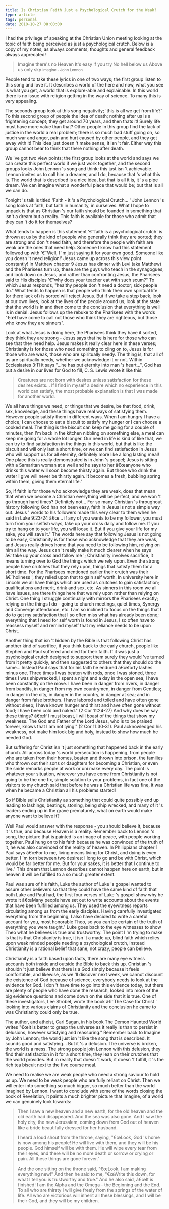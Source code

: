 ```yaml
---
title: Is Christian Faith Just a Psychological Crutch for the Weak?
type: article
tags: personal
date: 2010-10-27 08:00:00
---
```


I had the privilege of speaking at the Christian Union meeting looking at the topic of faith being perceived as just a psychological crutch. Below is a copy of my notes, as always comments, thoughts and general feedback always apprecated!

> Imagine there's no Heaven
> It's easy if you try
> No hell below us
> Above us only sky
> <small>Imagine - John Lennon</small>

<p>People tend to take these lyrics in one of two ways; the first group listen to this song and love it.  It describes a world of the here and now, what you see is what you get, a world that is explore-able and explainable.  In this world there is no issue with religion getting in the way of science.  To many this is very appealing.</p>

<p>The seconds group look at this song negativity; 'this is all we get from life?' To this second group of people the idea of death; nothing after us is a frightening concept; they get around 70 years, and then thats it! Surely life must have more value than that? Other people in this group find the lack of justice in the world a real problem; there is so much bad stuff going on, so much war and anger, pain and hurt caused by other people, and they get away with it! This idea just doesn 't make sense, it isn 't fair.  Either way this group cannot bear to think that there nothing after death.</p>

<p>We 've got two view points; the first group looks at the world and says we can create this perfect world if we just work together, and the second groups looks John Lennon 's song and think; this just isn 't achievable.  Lennon invites us to call him a dreamer, and I do, because that 's what this is.  The world that is described is a nice idea, but that is all it is, it 's a pipe dream.  We can imagine what a wonderful place that would be; but that is all we can do.</p>

<p>Tonight 's talk is titled 'Faith - it 's a Psychological Crutch... '  John Lennon 's song looks at faith, but faith in humanity, in ourselves.  What I hope to unpack is that as Christian 's our faith should be founded in something that isn't a dream but a reality.  This faith is available for those who admit that they can 't do it for themselves?</p>

<p>What tends to happen is this statement '€˜faith is a psychological crutch' is thrown at us by the kind of people who generally think they are sorted; they are strong and don 't need faith, and therefore the people with faith are weak are the ones that need help. Someone I know had this statement followed up with '€˜Well, I 'm just saying it for your own good.  Someone like you doesn 't need religion!'  Jesus came up across this view point constantly!  In Matthew chapter 9 Jesus has dinner with Levi (aka Matthew) and the Pharisees turn up, these are the guys who teach in the synagogues, and look down on Jesus, and rather than confronting Jesus, the Pharisees said to His disciples '€"why does your teacher eat with such scum?" To which Jesus responds, "healthy people don 't need a doctor; sick people do."  What tends to happen is that people who think their own spiritual life (or there lack of) is sorted will reject Jesus.  But if we take a step back, look at our own lives, look at the lives of the people around us, look at the state that the world is in and then come to the conclusion that everything is well is in denial. Jesus follows up the rebuke to the Pharisees with the words "€œI have come to call not those who think they are righteous, but those who know they are sinners".</p>

<p>Look at what Jesus is doing here, the Pharisees think they have it sorted, they think they are strong - Jesus says that he is here for those who can see that they need help.  Jesus makes it really clear here in these verses; Christianity is for those who need something to cling on to, Jesus is for those who are weak, those who are spiritually needy.  The thing is, that all of us are spiritually needy, whether we acknowledge it or not.  Within Ecclesiastes 3:11 it says "...he has put eternity into man 's heart...", God has put a desire in our lives for God to fill, C. S. Lewis wrote it like this:</p>

<blockquote>
Creatures are not born with desires unless satisfaction for these desires exists... If I find in myself a desire which no experience in this world can satisfy, the most probable explanation is that I was made for another world.
</blockquote>

<p>We all have things we need, or things that we desire, be that food, drink, sex, knowledge, and these things have real ways of satisfying them.  However people satisfy them in different ways.  When I am hungry I have a choice; I can choose to eat a biscuit to satisfy my hunger or I can choose a cooked meal.  The thing is the biscuit can keep me going for a couple of minutes, then I'm back in the kitchen nibbling on something else, a meal can keep me going for a whole lot longer.  Our need in life is kind of like that, we can try to find satisfaction in the things in this world, but that is like the biscuit and will only last a short time, or we can find satisfaction in Jesus who will support us for all eternity, definitely more like a long lasting meal! One place this is really demonstrated is in John 's gospel; Jesus is sitting with a Samaritan woman at a well and he says to her â€œanyone who drinks this water will soon become thirsty again. But those who drink the water I give will never be thirsty again. It becomes a fresh, bubbling spring within them, giving them eternal life."</p>
<p>So, if faith is for those who acknowledge they are weak, does that mean that when we become a Christian everything will be perfect, and we won 't go through hard times? Definitely not... For so many Christian 's throughout history following God has not been easy, faith in Jesus is not a simple way out.  Jesus ' words to his followers made this very clear to them when he said in Luke 9:23-24 â€œ... if any of you wants to be my follower, you must turn from your selfish ways, take up your cross daily and follow me.  If you try to hang on to your life, you will loose it. But if you give your life for my sake, you will save it." The words here say that following Jesus is not going to be easy, Christianity is for those who acknowledge that they are weak, and Jesus really drives home that you need to be following him, relying on him all the way. Jesus can 't really make it much clearer when he says â€˜take up your cross and follow me '; Christianity involves sacrifice, it means turning over to God the things which we rely upon.  Even the strong people have crutches that they rely upon, things that satisfy them for a short time.  For the Pharisees mentioned earlier their crutch was their â€˜holiness ', they relied upon that to gain self worth.  In university here in Lincoln we all have things which are used as crutches to gain satisfaction; qualifications and merit, drink and sex, etc.  As sinners in this room we all have issues, are there things here that we rely upon rather than relying on Christ.  One thing I struggle continually with mirrors the Pharisees exactly; relying on the things I do - going to church meetings, quiet times, Synergy and Converge attendance, etc.  I am so inclined to focus on the things that I do to get my satisfaction that I so often miss what has already been done; everything that I need for self worth is found in Jesus, I so often have to reassess myself and remind myself that my reliance needs to be upon Christ.</p>

<p>Another thing that isn 't hidden by the Bible is that following Christ has another kind of sacrifice, if you think back to the early church, people like Stephen and Paul suffered and died for their faith.  If it was just a psychological crutch designed to support them surely they would 've turned from it pretty quickly, and then suggested to others that they should do the same...  Instead Paul says that for his faith he endured â€œforty lashes minus one. Three times I was beaten with rods, once I was stoned, three times I was shipwrecked, I spent a night and a day in the open sea, I have been constantly on the move. I have been in danger from rivers, in danger from bandits, in danger from my own countrymen, in danger from Gentiles; in danger in the city, in danger in the country, in danger at sea; and in danger from false brothers. I have labored and toiled and have often gone without sleep; I have known hunger and thirst and have often gone without food; I have been cold and naked." (2 Cor 11:24-27) And why does he say these things? â€œIf I must boast, I will boast of the things that show my weakness. The God and Father of the Lord Jesus, who is to be praised forever, knows that I am not lying." (2 Cor 11:30-31). Paul acknowledged his weakness, not make him look big and holy, instead to show how much he needed God.</p>

<p>But suffering for Christ isn 't just something that happened back in the early church.  All across today 's world persecution is happening, from people who are taken from their homes, beaten and thrown into prison, the families who thrown out their sons or daughters for becoming a Christian, or even the snide remarks people at work or uni make every day. The point is whatever your situation, wherever you have come from Christianity is not going to be the one fix, simple solution to your problems, in fact one of the visitors to my church said that before he was a Christian life was fine, it was when he became a Christian all his problems started!</p>

<p>So if Bible sells Christianity as something that could quite possibly end up leading to lashings, beatings, stoning, being ship wrecked, and many of it 's leaders ending up in the grave prematurely, what on earth would make anyone want to believe it?</p>

<p>Well Paul would answer with the response - you should believe it, because it 's true, and because Heaven is a reality.  Remember back to Lennon 's song, the picture that is painted is an image of peace, with people working together.  Paul hung on to his faith because he was convinced of the truth of it, he was also convinced of the reality of heaven.  In Philippians chapter 1 Paul says â€œFor to me, living means living for Christ, and dying is even better.  I 'm torn between two desires: I long to go and be with Christ, which would be far better for me. But for your sakes, it is better that I continue to live." This dream that Lennon describes cannot happen here on earth, but in heaven it will be fulfilled to a so much greater extent.</p>

<p>Paul was sure of his faith, Luke the author of Luke 's gospel wanted to assure other believers so that they could have the same kind of faith that both Luke and Paul had, the first four verses of Luke 's gospel show why he wrote it â€œMany people have set out to write accounts about the events that have been fulfilled among us. They used the eyewitness reports circulating among us from the early disciples. Having carefully investigated everything from the beginning, I also have decided to write a careful account for you, most honorable Theo, so you can be certain of the truth of everything you were taught." Luke goes back to the eye witnesses to show Theo what he believes is true and trustworthy.  The point I 'm trying to make is that is that Christianity is true, it isn 't a made up, blind faith which relies upon weak minded people needing a psychological crutch, instead Christianity is a rational belief that sane, not crazy,  people can believe.</p>

<p>Christianity is a faith based upon facts, there are many eye witness accounts both inside and outside the Bible to back this up.  Christian 's shouldn 't just believe that there is a God simply because it feels comfortable, and likewise, as we 'll discover next week, we cannot discount the existence of God because of science, everybody needs to look at the evidence for God.  I don 't have time to go into this evidence today, but there are plenty of people who have done the research, looked into more of the big evidence questions and come down on the side that it is true.  One of these investigators, Lee Strobel, wrote the book â€˜The Case for Christ ' looking into various claims of Christianity and the conclusion he came to was Christianity could only be true.</p>

<p>The author, and atheist, Carl Sagan, in his book The Demon Haunted World writes "€œit is better to grasp the universe as it really is than to persist in delusions, however satisfying and reassuring." Remember back to Imagine by John Lennon; the world just isn 't like the song that is described.  It sounds good and satisfying... But it 's a delusion.  The universe is broken, the world is a mess.  The strong people join Lennon with this delusion, they find their satisfaction in it for a short time, they lean on their crutches that the world provides.  But in reality that doesn 't work, it doesn 't fulfill, it 's the rich tea biscuit next to the five course meal.</p>

<p>We need to realise we are weak people who need a strong saviour to hold us up.  We need to be weak people who are fully reliant on Christ.  Then we will enter into something so much bigger, so much better than the world imagined by Lennon.  I want to conclude with some of the words closing the book of Revelation, it paints a much brighter picture that Imagine, of a world we can genuinely look towards:</p>

<blockquote>
<p>Then I saw a new heaven and a new earth, for the old heaven and the old earth had disappeared. And the sea was also gone. And I saw the holy city, the new Jerusalem, coming down from God out of heaven like a bride beautifully dressed for her husband.</p>
<p>I heard a loud shout from the throne, saying, "€œLook, God 's home is now among his people! He will live with them, and they will be his people. God himself will be with them. He will wipe every tear from their eyes, and there will be no more death or sorrow or crying or pain. All these things are gone forever."</p>
<p>And the one sitting on the throne said, "€œLook, I am making everything new!" And then he said to me, "€œWrite this down, for what I tell you is trustworthy and true." And he also said, â€œIt is finished! I am the Alpha and the Omega - the Beginning and the End. To all who are thirsty I will give freely from the springs of the water of life. All who are victorious will inherit all these blessings, and I will be their God, and they will be my children.</p></blockquote>

